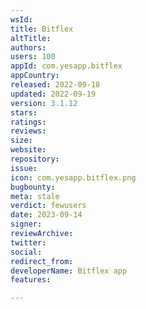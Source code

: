 ```yaml
---
wsId: 
title: Bitflex
altTitle: 
authors: 
users: 100
appId: com.yesapp.bitflex
appCountry: 
released: 2022-09-18
updated: 2022-09-19
version: 3.1.12
stars: 
ratings: 
reviews: 
size: 
website: 
repository: 
issue: 
icon: com.yesapp.bitflex.png
bugbounty: 
meta: stale
verdict: fewusers
date: 2023-09-14
signer: 
reviewArchive: 
twitter: 
social: 
redirect_from: 
developerName: Bitflex app
features: 

---
```


